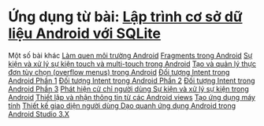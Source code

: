 # Ứng dụng từ bài: <a href="https://ngocminhtran.com/2018/11/14/lap-trinh-co-so-du-lieu-trong-android-phan-1/">Lập trình cơ sở dữ liệu Android với SQLite</a>
Một số bài khác 
<a href="https://github.com/ntson2110/hello">Làm quen môi trường Android</a>
<a href="https://github.com/ntson2110/FragmentExample">Fragments trong Android</a>
<a href="https://github.com/ntson2110/MotionEventActvity">Sự kiện và xử lý sự kiện touch và multi-touch trong Android</a>
<a href="https://github.com/ntson2110/MenuExample">Tạo và quản lý thực đơn tùy chọn (overflow menus) trong Android</a>
<a href="https://github.com/ntson2110/ExplicitIntent">Đối tượng Intent trong Android Phần 1</a>
<a href="https://github.com/ntson2110/ImplicitIntent">Đối tượng Intent trong Android Phần 2</a>
<a href="https://github.com/ntson2110/SendBroadcat">Đối tượng Intent trong Android Phần 3</a>
<a href="https://github.com/ntson2110/CommonGestures">Phát hiện cử chỉ người dùng </a>
<a href="https://github.com/ntson2110/androidbasicview">Sự kiện và xử lý sự kiện trong Android</a>
<a href="https://github.com/ntson2110/MyFirstAndroidApplication">Thiết lập và nhận thông tin từ các Android views</a>
<a href="https://github.com/ntson2110/congtrunhanchia">Tạo ứng dụng máy tính</a>
<a href="https://github.com/ntson2110/LayoutSample">Thiết kế giao diện người dùng  </a>
<a href="https://github.com/ntson2110/daoquanhandroid">Dạo quanh ứng dụng Android trong Android Studio 3.X </a>






	

